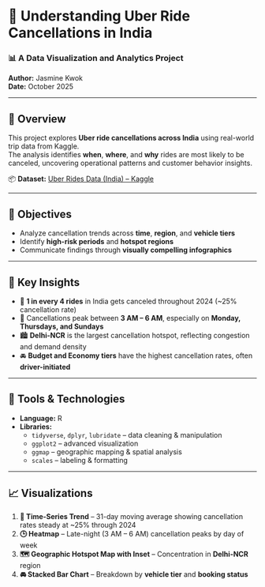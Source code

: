 # 🚗 Understanding Uber Ride Cancellations in India  

### 📊 A Data Visualization and Analytics Project  
**Author:** Jasmine Kwok  
**Date:** October 2025  

---

## 🧠 Overview  
This project explores **Uber ride cancellations across India** using real-world trip data from Kaggle.  
The analysis identifies **when**, **where**, and **why** rides are most likely to be canceled, uncovering operational patterns and customer behavior insights.  

📦 **Dataset:** [Uber Rides Data (India) – Kaggle]([https://www.kaggle.com/datasets](https://www.kaggle.com/datasets/yashdevladdha/uber-ride-analytics-dashboard/data))  

---

## 🎯 Objectives  
- Analyze cancellation trends across **time**, **region**, and **vehicle tiers**  
- Identify **high-risk periods** and **hotspot regions**  
- Communicate findings through **visually compelling infographics**

---

## 🧩 Key Insights  
- 🚨 **1 in every 4 rides** in India gets canceled throughout 2024 (~25% cancellation rate)  
- 🌙 Cancellations peak between **3 AM – 6 AM**, especially on **Monday, Thursdays, and Sundays** 
- 🏙️ **Delhi-NCR** is the largest cancellation hotspot, reflecting congestion and demand density
- 🚘 **Budget and Economy tiers** have the highest cancellation rates, often **driver-initiated**

---

## 🧰 Tools & Technologies  
- **Language:** R  
- **Libraries:**  
  - `tidyverse`, `dplyr`, `lubridate` – data cleaning & manipulation  
  - `ggplot2` – advanced visualization  
  - `ggmap` – geographic mapping & spatial analysis  
  - `scales` – labeling & formatting  

---

## 📈 Visualizations  
1. **📅 Time-Series Trend** – 31-day moving average showing cancellation rates steady at ~25% through 2024  
2. **🕒 Heatmap** – Late-night (3 AM – 6 AM) cancellation peaks by day of week  
3. **🗺️ Geographic Hotspot Map with Inset** – Concentration in **Delhi-NCR** region  
4. **🚘 Stacked Bar Chart** – Breakdown by **vehicle tier** and **booking status** 
